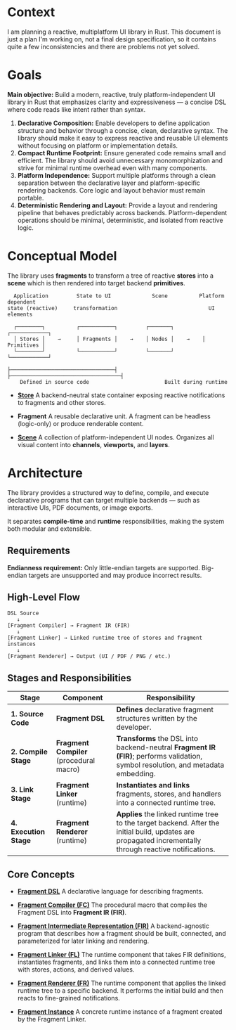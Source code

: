# Context

I am planning a reactive, multiplatform UI library in Rust. This document is just a plan
I'm working on, not a final design specification, so it contains quite a few inconsistencies
and there are problems not yet solved.

# Goals

**Main objective:** Build a modern, reactive, truly platform-independent UI library in Rust 
that emphasizes clarity and expressiveness — a concise DSL where code reads like intent rather 
than syntax.

1. **Declarative Composition:**
    Enable developers to define application structure and behavior through a concise, clean, 
    declarative syntax. The library should make it easy to express reactive and reusable UI 
    elements without focusing on platform or implementation details.
2. **Compact Runtime Footprint:**
    Ensure generated code remains small and efficient. The library should avoid unnecessary
    monomorphization and strive for minimal runtime overhead even with many components.
3. **Platform Independence:**
    Support multiple platforms through a clean separation between the declarative layer and 
    platform-specific rendering backends. Core logic and layout behavior must remain portable.
4. **Deterministic Rendering and Layout:**
    Provide a layout and rendering pipeline that behaves predictably across backends. 
    Platform-dependent operations should be minimal, deterministic, and isolated from reactive logic.

# Conceptual Model

The library uses **fragments** to transform a tree of reactive **stores** into a **scene** 
which is then rendered into target backend **primitives**.

```text
  Application         State to UI             Scene          Platform dependent    
state (reactive)     transformation                             UI elements

  ┌────────┐          ┌───────────┐         ┌───────┐         ┌────────────┐
  │ Stores │    →     │ Fragments │    →    │ Nodes │    →    │ Primitives │
  └────────┘          └───────────┘         └───────┘         └────────────┘

├─────────────────────────────────┤     ├───────────────────────────────────┤
    Defined in source code                        Built during runtime
```

* [**Store**](30_runtime/stores.md)
  A backend-neutral state container exposing reactive notifications to fragments and other stores.

* **Fragment**
  A reusable declarative unit. A fragment can be headless (logic-only) or produce renderable content.

* [**Scene**](30_runtime/scene.md)
  A collection of platform-independent UI nodes. Organizes all visual content into **channels**,
  **viewports**, and **layers**.

# Architecture

The library provides a structured way to define, compile, and execute declarative 
programs that can target multiple backends — such as interactive UIs, PDF documents, or image exports.

It separates **compile-time** and **runtime** responsibilities, making the system 
both modular and extensible.

## Requirements

**Endianness requirement:** Only little-endian targets are supported.
Big-endian targets are unsupported and may produce incorrect results.

## High-Level Flow

```text
DSL Source
   ↓
[Fragment Compiler] → Fragment IR (FIR)
   ↓
[Fragment Linker] → Linked runtime tree of stores and fragment instances
   ↓
[Fragment Renderer] → Output (UI / PDF / PNG / etc.)
```

## Stages and Responsibilities

| Stage                  | Component                                | Responsibility                                                                                                                                           |
|------------------------|------------------------------------------|----------------------------------------------------------------------------------------------------------------------------------------------------------|
| **1. Source Code**     | **Fragment DSL**                         | **Defines** declarative fragment structures written by the developer.                                                                                    |
| **2. Compile Stage**   | **Fragment Compiler** (procedural macro) | **Transforms** the DSL into backend-neutral **Fragment IR (FIR)**; performs validation, symbol resolution, and metadata embedding.                       |
| **3. Link Stage**      | **Fragment Linker** (runtime)            | **Instantiates and links** fragments, stores, and handlers into a connected runtime tree.                                                                |
| **4. Execution Stage** | **Fragment Renderer** (runtime)          | **Applies** the linked runtime tree to the target backend. After the initial build, updates are propagated incrementally through reactive notifications. |

## Core Concepts

* [**Fragment DSL**](10_language/dsl.md)
  A declarative language for describing fragments.

* [**Fragment Compiler (FC)**](20_compile/compiler.md)
  The procedural macro that compiles the Fragment DSL into **Fragment IR (FIR)**.

* [**Fragment Intermediate Representation (FIR)**](20_compile/fir.md)
  A backend-agnostic program that describes how a fragment should be built, connected, and parameterized for later linking and rendering.

* [**Fragment Linker (FL)**](30_runtime/linker.md)
  The runtime component that takes FIR definitions, instantiates fragments, and links them into a connected runtime tree with stores, actions, and derived values.

* [**Fragment Renderer (FR)**](40_render/renderer.md)
  The runtime component that applies the linked runtime tree to a specific backend. It performs the initial build and then reacts to fine-grained notifications.

* [**Fragment Instance**](30_runtime/instances.md)
  A concrete runtime instance of a fragment created by the Fragment Linker.